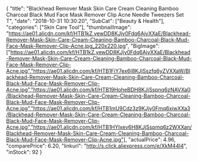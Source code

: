 {
	"title": "Blackhead Remover Mask Skin Care Cream Cleaning Bamboo Charcoal Black Mud Face Mask Remover Clip Acne Needle Tweezers Set  T",
	"date": "2018-10-31 10:30:20",
	"SubCat": ["Beauty & Health"],
	"categories": ["Skin Care Tool"],
	"thumbnailImage": "https://ae01.alicdn.com/kf/HTB1kZ.yewDD8KJjy0Fdq6AjvXXaE/Blackhead-Remover-Mask-Skin-Care-Cream-Cleaning-Bamboo-Charcoal-Black-Mud-Face-Mask-Remover-Clip-Acne.jpg_220x220.jpg",
	"BigImage": ["https://ae01.alicdn.com/kf/HTB1kZ.yewDD8KJjy0Fdq6AjvXXaE/Blackhead-Remover-Mask-Skin-Care-Cream-Cleaning-Bamboo-Charcoal-Black-Mud-Face-Mask-Remover-Clip-Acne.jpg","https://ae01.alicdn.com/kf/HTB1FiY7ex6I8KJjSszfq6yZVXXaW/Blackhead-Remover-Mask-Skin-Care-Cream-Cleaning-Bamboo-Charcoal-Black-Mud-Face-Mask-Remover-Clip-Acne.jpg","https://ae01.alicdn.com/kf/HTB19HoheBDH8KJjSspnq6zNAVXa0/Blackhead-Remover-Mask-Skin-Care-Cream-Cleaning-Bamboo-Charcoal-Black-Mud-Face-Mask-Remover-Clip-Acne.jpg","https://ae01.alicdn.com/kf/HTB1mU9Cdz3z9KJjy0Fmq6xiwXXa3/Blackhead-Remover-Mask-Skin-Care-Cream-Cleaning-Bamboo-Charcoal-Black-Mud-Face-Mask-Remover-Clip-Acne.jpg","https://ae01.alicdn.com/kf/HTB1HYIxev6H8KJjSspmq6z2WXXan/Blackhead-Remover-Mask-Skin-Care-Cream-Cleaning-Bamboo-Charcoal-Black-Mud-Face-Mask-Remover-Clip-Acne.jpg"],
	"actualPrice": 4.96,
	"comparePrice": 6.20,
	"linkurl": "http://s.click.aliexpress.com/e/XkM44I4",
	"inStock": 92
}
